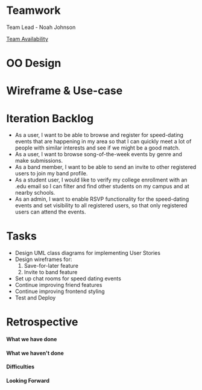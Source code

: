 # Teamwork  
Team Lead - Noah Johnson

[Team Availability](https://www.when2meet.com/?11552488-qjqrX)

# OO Design

# Wireframe & Use-case

# Iteration Backlog
- As a user, I want to be able to browse and register for speed-dating events that are happening in my area so that I can quickly meet a lot of people with similar interests and see if we might be a good match.
- As a user, I want to browse song-of-the-week events by genre and make submissions.
- As a band member, I want to be able to send an invite to other registered users to join my band profile.
- As a student user, I would like to verify my college enrollment with an .edu email so I can filter and find other students on my campus and at nearby schools.
- As an admin, I want to enable RSVP functionality for the speed-dating events and set visibility to all registered users, so that only registered users can attend the events.
# Tasks
- Design UML class diagrams for implementing User Stories
- Design wireframes for:  
  1. Save-for-later feature
  2. Invite to band feature
- Set up chat rooms for speed dating events
- Continue improving friend features
- Continue improving frontend styling
- Test and Deploy
# Retrospective
#### What we have done

#### What we haven't done

#### Difficulties

#### Looking Forward
